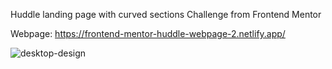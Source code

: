 Huddle landing page with curved sections Challenge from Frontend Mentor

Webpage: https://frontend-mentor-huddle-webpage-2.netlify.app/

![desktop-design](https://github.com/yarlinlynn/Huddle-landing-webpage-2/assets/140059481/79c2e451-2752-4549-af57-bdfe34e63003)
